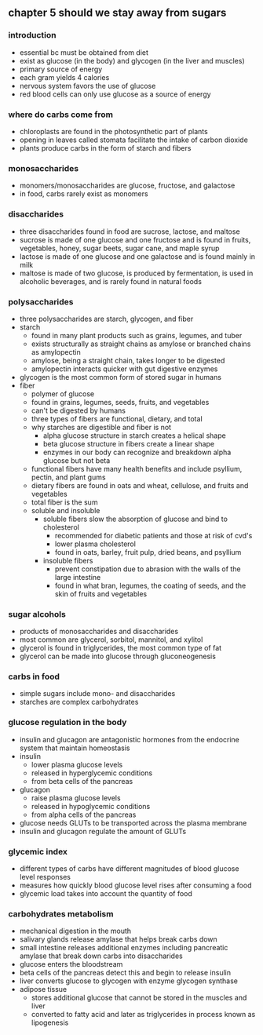 ## chapter 5 should we stay away from sugars

### introduction

* essential bc must be obtained from diet
* exist as glucose (in the body) and glycogen (in the liver and muscles)
* primary source of energy
* each gram yields 4 calories
* nervous system favors the use of glucose
* red blood cells can only use glucose as a source of energy

### where do carbs come from

* chloroplasts are found in the photosynthetic part of plants
* opening in leaves called stomata facilitate the intake of carbon dioxide
* plants produce carbs in the form of starch and fibers

### monosaccharides

* monomers/monosaccharides are glucose, fructose, and galactose
* in food, carbs rarely exist as monomers

### disaccharides

* three disaccharides found in food are sucrose, lactose, and maltose
* sucrose is made of one glucose and one fructose and is found in fruits, vegetables, honey, sugar beets, sugar cane, and maple syrup
* lactose is made of one glucose and one galactose and is found mainly in milk
* maltose is made of two glucose, is produced by fermentation, is used in alcoholic beverages, and is rarely found in natural foods

### polysaccharides

* three polysaccharides are starch, glycogen, and fiber
* starch 
  * found in many plant products such as grains, legumes, and tuber
  * exists structurally as straight chains as amylose or branched chains as amylopectin
  * amylose, being a straight chain, takes longer to be digested
  * amylopectin interacts quicker with gut digestive enzymes
* glycogen is the most common form of stored sugar in humans
* fiber
  * polymer of glucose
  * found in grains, legumes, seeds, fruits, and vegetables
  * can't be digested by humans
  * three types of fibers are functional, dietary, and total
  * why starches are digestible and fiber is not
    * alpha glucose structure in starch creates a helical shape
    * beta glucose structure in fibers create a linear shape
    * enzymes in our body can recognize and breakdown alpha glucose but not beta
  * functional fibers have many health benefits and include psyllium, pectin, and plant gums
  * dietary fibers are found in oats and wheat, cellulose, and fruits and vegetables
  * total fiber is the sum
  * soluble and insoluble 
    * soluble fibers slow the absorption of glucose and bind to cholesterol
      * recommended for diabetic patients and those at risk of cvd's
      * lower plasma cholesterol
      * found in oats, barley, fruit pulp, dried beans, and psyllium
    * insoluble fibers
      * prevent constipation due to abrasion with the walls of the large intestine
      * found in what bran, legumes, the coating of seeds, and the skin of fruits and vegetables

### sugar alcohols 

* products of monosaccharides and disaccharides
* most common are glycerol, sorbitol, mannitol, and xylitol
* glycerol is found in triglycerides, the most common type of fat
* glycerol can be made into glucose through gluconeogenesis

### carbs in food

* simple sugars include mono- and disaccharides
* starches are complex carbohydrates

### glucose regulation in the body

* insulin and glucagon are antagonistic hormones from the endocrine system that maintain homeostasis
* insulin
  * lower plasma glucose levels
  * released in hyperglycemic conditions
  * from beta cells of the pancreas
* glucagon
  * raise plasma glucose levels
  * released in hypoglycemic conditions
  * from alpha cells of the pancreas
* glucose needs GLUTs to be transported across the plasma membrane
* insulin and glucagon regulate the amount of GLUTs

### glycemic index

* different types of carbs have different magnitudes of blood glucose level responses
* measures how quickly blood glucose level rises after consuming a food
* glycemic load takes into account the quantity of food

### carbohydrates metabolism

* mechanical digestion in the mouth
* salivary glands release amylase that helps break carbs down
* small intestine releases additional enzymes including pancreatic amylase that break down carbs into disaccharides
* glucose enters the bloodstream
* beta cells of the pancreas detect this and begin to release insulin
* liver converts glucose to glycogen with enzyme glycogen synthase
* adipose tissue 
  * stores additional glucose that cannot be stored in the muscles and liver
  * converted to fatty acid and later as triglycerides in process known as lipogenesis

